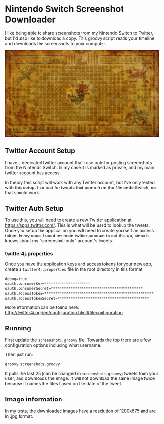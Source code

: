 # Nintendo Switch Screenshot Downloader

I like being able to share screenshots from my Nintendo Switch to Twitter, but I'd also like to download a copy. This groovy script reads your timeline and downloads the screenshots to your computer.

![Alt text](images/2017-03-07_12-52-53.jpg?raw=true "Zelda")

## Twitter Account Setup

I have a dedicated twitter account that I use only for posting screenshots from the Nintendo Switch. In my case it is marked as private, and my main twitter account has access.

In theory this script will work with any Twitter account, but I've only tested with this setup. I do test for tweets that come from the Nintendo Switch, so that should work.

## Twitter Auth Setup

To use this, you will need to create a new Twitter application at https://apps.twitter.com/. This is what will be used to lookup the tweets. Once you setup the application you will need to create yourself an access token. In my case, I used my main twitter account to set this up, since it knows about my "screenshot-only" account's tweets.

### twitter4j.properties

Once you have the application keys and access tokens for your new app, create a `twitter4j.properties` file in the root directory in this format:

	debug=true
	oauth.consumerKey=*********************
	oauth.consumerSecret=******************************************
	oauth.accessToken=**************************************************
	oauth.accessTokenSecret=******************************************

More information can be found here: http://twitter4j.org/en/configuration.html#fileconfiguration

## Running

First update the `screenshots.groovy` file. Towards the top there are a few configuration options including what username.

Then just run:

	groovy screenshots.groovy

It pulls the last 25 (can be changed in `screenshots.groovy`) tweets from your user, and downloads the image. It will not download the same image twice because it names the files based on the date of the tweet.

## Image information

In my tests, the downloaded images have a resolution of 1200x675 and are in .jpg format.
